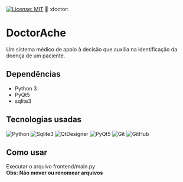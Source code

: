 [![License: MIT](https://img.shields.io/badge/License-MIT-green.svg)](https://opensource.org/licenses/MIT)
:camel: :doctor:

# DoctorAche
Um sistema médico de apoio à decisão que auxilia na identificação da doença de um paciente.

## Dependências
- Python 3
- PyQt5
- sqlite3

## Tecnologias usadas  
![Python](https://clarissewiki.com/3.0/images/module/Python.png)
![Sqlite3](https://system.data.sqlite.org/images/sqlite128.png)
![QtDesigner](https://2.bp.blogspot.com/-hqMp3_89cBo/VtGezhob2qI/AAAAAAAABhE/_LDqvxcbXRQ/s1600/qtdesigner.png)
![PyQt5](https://zhoufeng.gallerycdn.vsassets.io/extensions/zhoufeng/pyqt-integration/0.1.5/1528035265197/Microsoft.VisualStudio.Services.Icons.Default)
![Git](https://www.benlacy.me/images/skill-logos/git.png)
![GitHub](https://saviorisdead.gallerycdn.vsassets.io/extensions/saviorisdead/theme-githubcleanwhite/0.0.3/1474455535166/Microsoft.VisualStudio.Services.Icons.Default)

## Como usar
Executar o arquivo frontend/main.py   
**Obs: Não mover ou renomear arquivos**
